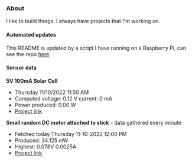 ### About
I like to build things. I always have projects that I'm working on.

#### Automated updates
This README is updated by a script I have running on a Raspberry Pi, can see the repo [here](https://github.com/jdc-cunningham/raspi-git-repo-updater).

#### Sensor data
**5V 100mA Solar Cell**
- Thursday 11/10/2022 11:50 AM
- Computed voltage: 0.12 V current: 0 mA
- Power produced: 0.00 W
- [Project link](https://github.com/jdc-cunningham/raspisolarplotter)

**Small random DC motor attached to stick** - data gathered every minute
- Fetched today Thursday 11-10-2022 12:00 PM
- Produced: 34.125 mW
- Highest: 0.078V 0.0025A
- [Project link](https://github.com/jdc-cunningham/turbine-raspi)
